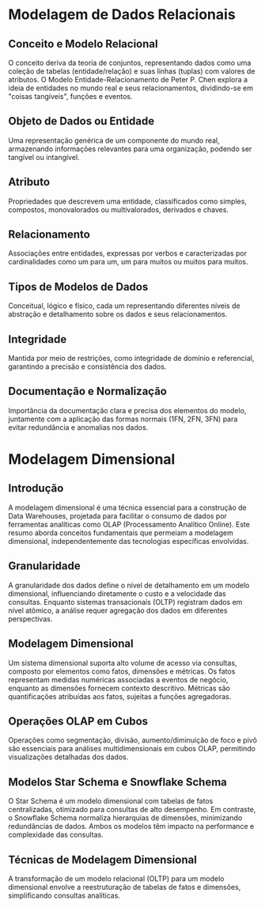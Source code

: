# Modelagem de Dados Relacionais

## Conceito e Modelo Relacional
O conceito deriva da teoria de conjuntos, representando dados como uma coleção de tabelas (entidade/relação) e suas linhas (tuplas) com valores de atributos. O Modelo Entidade-Relacionamento de Peter P. Chen explora a ideia de entidades no mundo real e seus relacionamentos, dividindo-se em "coisas tangíveis", funções e eventos.

## Objeto de Dados ou Entidade
Uma representação genérica de um componente do mundo real, armazenando informações relevantes para uma organização, podendo ser tangível ou intangível.

## Atributo
Propriedades que descrevem uma entidade, classificados como simples, compostos, monovalorados ou multivalorados, derivados e chaves.

## Relacionamento
Associações entre entidades, expressas por verbos e caracterizadas por cardinalidades como um para um, um para muitos ou muitos para muitos.

## Tipos de Modelos de Dados
Conceitual, lógico e físico, cada um representando diferentes níveis de abstração e detalhamento sobre os dados e seus relacionamentos.

## Integridade
Mantida por meio de restrições, como integridade de domínio e referencial, garantindo a precisão e consistência dos dados.

## Documentação e Normalização
Importância da documentação clara e precisa dos elementos do modelo, juntamente com a aplicação das formas normais (1FN, 2FN, 3FN) para evitar redundância e anomalias nos dados.

# Modelagem Dimensional

## Introdução
A modelagem dimensional é uma técnica essencial para a construção de Data Warehouses, projetada para facilitar o consumo de dados por ferramentas analíticas como OLAP (Processamento Analítico Online). Este resumo aborda conceitos fundamentais que permeiam a modelagem dimensional, independentemente das tecnologias específicas envolvidas.

## Granularidade
A granularidade dos dados define o nível de detalhamento em um modelo dimensional, influenciando diretamente o custo e a velocidade das consultas. Enquanto sistemas transacionais (OLTP) registram dados em nível atômico, a análise requer agregação dos dados em diferentes perspectivas.

## Modelagem Dimensional
Um sistema dimensional suporta alto volume de acesso via consultas, composto por elementos como fatos, dimensões e métricas. Os fatos representam medidas numéricas associadas a eventos de negócio, enquanto as dimensões fornecem contexto descritivo. Métricas são quantificações atribuídas aos fatos, sujeitas a funções agregadoras.

## Operações OLAP em Cubos
Operações como segmentação, divisão, aumento/diminuição de foco e pivô são essenciais para análises multidimensionais em cubos OLAP, permitindo visualizações detalhadas dos dados.

## Modelos Star Schema e Snowflake Schema
O Star Schema é um modelo dimensional com tabelas de fatos centralizadas, otimizado para consultas de alto desempenho. Em contraste, o Snowflake Schema normaliza hierarquias de dimensões, minimizando redundâncias de dados. Ambos os modelos têm impacto na performance e complexidade das consultas.

## Técnicas de Modelagem Dimensional
A transformação de um modelo relacional (OLTP) para um modelo dimensional envolve a reestruturação de tabelas de fatos e dimensões, simplificando consultas analíticas.
